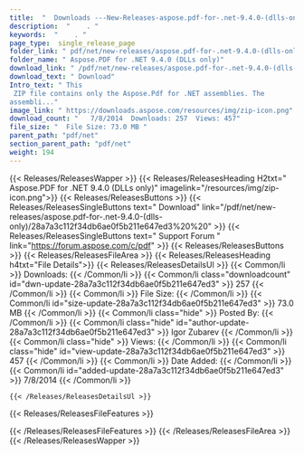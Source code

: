 ```yaml
---
title:  "  Downloads ---New-Releases-aspose.pdf-for-.net-9.4.0-(dlls-only) . " 
description:  "    . " 
keywords:  "    . " 
page_type:  single_release_page
folder_link: " pdf/net/new-releases/aspose.pdf-for-.net-9.4.0-(dlls-only)/"
folder_name: " Aspose.PDF for .NET 9.4.0 (DLLs only)"
download_link: " /pdf/net/new-releases/aspose.pdf-for-.net-9.4.0-(dlls-only)/28a7a3c112f34db6ae0f5b211e647ed3"
download_text: " Download"
Intro_text: " This
 ZIP file contains only the Aspose.Pdf for .NET assemblies. The 
assembli..."
image_link: " https://downloads.aspose.com/resources/img/zip-icon.png"
download_count: "   7/8/2014  Downloads: 257  Views: 457"
file_size: "  File Size: 73.0 MB "
parent_path: "pdf/net"
section_parent_path: "pdf/net"
weight: 194 
---
```


{{< Releases/ReleasesWapper >}}
  {{< Releases/ReleasesHeading H2txt=" Aspose.PDF for .NET 9.4.0 (DLLs only)" imagelink="/resources/img/zip-icon.png">}}
  {{< Releases/ReleasesButtons >}}
    {{< Releases/ReleasesSingleButtons text=" Download" link="/pdf/net/new-releases/aspose.pdf-for-.net-9.4.0-(dlls-only)/28a7a3c112f34db6ae0f5b211e647ed3%20%20" >}}
    {{< Releases/ReleasesSingleButtons text=" Support Forum " link="https://forum.aspose.com/c/pdf" >}}
  {{< Releases/ReleasesButtons >}}
  {{< Releases/ReleasesFileArea >}}
    {{< Releases/ReleasesHeading h4txt="File Details">}}
    {{< Releases/ReleasesDetailsUl >}}
            {{< Common/li  >}} Downloads: {{< /Common/li >}} 
      {{< Common/li class="downloadcount" id="dwn-update-28a7a3c112f34db6ae0f5b211e647ed3" >}} 257 {{< /Common/li >}} 
      {{< Common/li  >}} File Size: {{< /Common/li >}} 
      {{< Common/li id="size-update-28a7a3c112f34db6ae0f5b211e647ed3" >}} 73.0 MB {{< /Common/li >}} 
      {{< Common/li  class="hide" >}} Posted By: {{< /Common/li >}} 
      {{< Common/li class="hide" id="author-update-28a7a3c112f34db6ae0f5b211e647ed3" >}} Igor Zubarev {{< /Common/li >}} 
      {{< Common/li class="hide"  >}} Views: {{< /Common/li >}} 
      {{< Common/li class="hide" id="view-update-28a7a3c112f34db6ae0f5b211e647ed3" >}} 457 {{< /Common/li >}} 
      {{< Common/li  >}} Date Added: {{< /Common/li >}} 
      {{< Common/li id="added-update-28a7a3c112f34db6ae0f5b211e647ed3" >}} 7/8/2014 {{< /Common/li >}} 

    {{< /Releases/ReleasesDetailsUl >}}

  {{< Releases/ReleasesFileFeatures >}}
      
  {{< /Releases/ReleasesFileFeatures >}}
 {{< /Releases/ReleasesFileArea >}}
{{< /Releases/ReleasesWapper >}}


